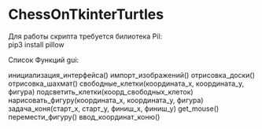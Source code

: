 # ChessOnTkinterTurtles
Для работы скрипта требуется билиотека Pil:   
  pip3 install pillow	


Список Функций gui:

инициализация_интерфейса()
импорт_изображений()
отрисовка_доски()
отрисовка_шахмат()
свободные_клетки(координата_x, координата_y, фигура)
подсветить_клетки(коорд_свободных_клеток)
нарисовать_фигуру(координата_x, координата_y, фигура)
задача_коня(старт_x, старт_y, финиш_х, финиш_у)
get_mouse()
перемести_фигуру()
ввод_координат_коню()

